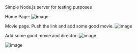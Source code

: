Simple Node.js server for testing purposes

Home Page:
![image](https://user-images.githubusercontent.com/33378336/39510513-9f4a664e-4df2-11e8-9d6c-26cd04c25ea6.png)

Movie page. Push the link and add some good movie.
![image](https://user-images.githubusercontent.com/33378336/39510520-a56cebd2-4df2-11e8-9d7f-c06f847b2aae.png)

Add some good movie and director:
![image](https://user-images.githubusercontent.com/33378336/39510534-adce3ede-4df2-11e8-9961-ee9ed6821c01.png)


![image](https://user-images.githubusercontent.com/33378336/39510547-b4fde04c-4df2-11e8-8ec7-621fe1394490.png)

